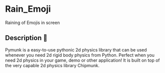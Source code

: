 # Rain_Emoji

Raining of Emojis in screen


## Description 🌈
Pymunk is a easy-to-use pythonic 2d physics library that can be used whenever you need 2d rigid body physics from Python. Perfect when you need 2d physics in your game, demo or other application! It is built on top of the very capable 2d physics library Chipmunk.
